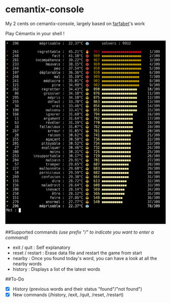 # cemantix-console
My 2 cents on cemantix-console, largely based on [farfabet](https://github.com/farfabet)'s work

Play Cémantix in your shell !

![Screenshot](doc/screenshot.png)

##Supported commands
*(use prefix "/" to indicate you want to enter a command)*
- exit / quit : Self explanatory
- reset / restart : Erase data file and restart the game from start
- nearby : Once you found today's word, you can have a look at all the nearby words
- history : Displays a list of the latest words

##To-Do
- [X] History (previous words and their status "found"/"not found")
- [X] New commands (/history, /exit, /quit, /reset, /restart)
